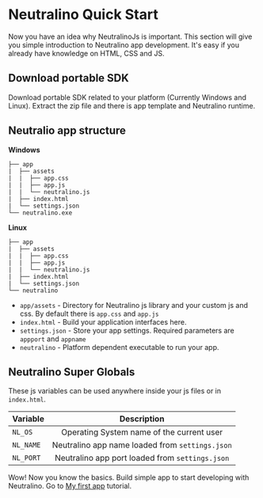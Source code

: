 # Neutralino Quick Start

Now you have an idea why NeutralinoJs is important. This section will give you simple introduction to Neutralino app development. It's easy if you already have knowledge on HTML, CSS and JS.


## Download portable SDK

Download portable SDK related to your platform (Currently Windows and Linux). Extract the zip file and there is app template and Neutralino runtime. 

## Neutralio app structure

**Windows**

```
├── app
|  ├── assets
|  |  ├── app.css
|  |  ├── app.js
|  |  └── neutralino.js
|  ├── index.html
|  └── settings.json
└── neutralino.exe
```

**Linux**

```
├── app
|  ├── assets
|  |  ├── app.css
|  |  ├── app.js
|  |  └── neutralino.js
|  ├── index.html
|  └── settings.json
└── neutralino
```

- `app/assets` - Directory for Neutralino js library and your custom js and css. By default there is `app.css` and `app.js`
- `index.html` - Build your application interfaces here.
- `settings.json` - Store your app settings. Required parameters are `appport` and `appname`
- `neutralino` - Platform dependent executable to run your app.

## Neutralino Super Globals

These js variables can be used anywhere inside your js files or in `index.html`.

| Variable      | Description                                      |
| ------------- |:------------------------------------------------:|
| `NL_OS`       | Operating System name of the current user        |
| `NL_NAME`     | Neutralino app name loaded from `settings.json`  |
| `NL_PORT`     | Neutralino app port loaded from `settings.json`  |

Wow! Now you know the basics. Build simple app to start developing with Neutralino. Go to [My first app](gettingstarted/firstapp#) tutorial.

 

